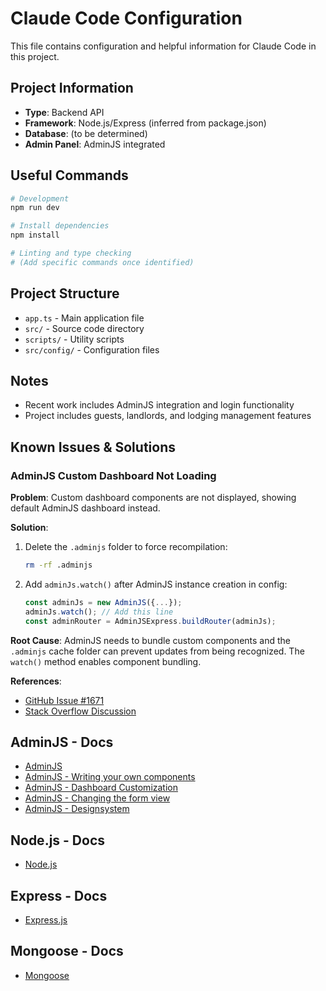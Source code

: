 # Claude Code Configuration

This file contains configuration and helpful information for Claude Code in this project.

## Project Information
- **Type**: Backend API
- **Framework**: Node.js/Express (inferred from package.json)
- **Database**: (to be determined)
- **Admin Panel**: AdminJS integrated

## Useful Commands
```bash
# Development
npm run dev

# Install dependencies
npm install

# Linting and type checking
# (Add specific commands once identified)
```

## Project Structure
- `app.ts` - Main application file
- `src/` - Source code directory
- `scripts/` - Utility scripts
- `src/config/` - Configuration files

## Notes
- Recent work includes AdminJS integration and login functionality
- Project includes guests, landlords, and lodging management features

## Known Issues & Solutions

### AdminJS Custom Dashboard Not Loading
**Problem**: Custom dashboard components are not displayed, showing default AdminJS dashboard instead.

**Solution**: 
1. Delete the `.adminjs` folder to force recompilation:
   ```bash
   rm -rf .adminjs
   ```
2. Add `adminJs.watch()` after AdminJS instance creation in config:
   ```typescript
   const adminJs = new AdminJS({...});
   adminJs.watch(); // Add this line
   const adminRouter = AdminJSExpress.buildRouter(adminJs);
   ```

**Root Cause**: AdminJS needs to bundle custom components and the `.adminjs` cache folder can prevent updates from being recognized. The `watch()` method enables component bundling.

**References**: 
- [GitHub Issue #1671](https://github.com/SoftwareBrothers/adminjs/issues/1671)
- [Stack Overflow Discussion](https://stackoverflow.com/questions/75290441/custom-dashboard-for-adminjs-not-working-in-production)

## AdminJS - Docs
- [AdminJS](https://adminjs.io/)
- [AdminJS - Writing your own components](https://docs.adminjs.co/ui-customization/writing-your-own-components)
- [AdminJS - Dashboard Customization](https://docs.adminjs.co/ui-customization/dashboard-customization)
- [AdminJS - Changing the form view](https://docs.adminjs.co/ui-customization/changing-the-form-view)
- [AdminJS - Designsystem](https://storybook.adminjs.co/?path=/docs/designsystem-atoms-avatar--docs)

## Node.js - Docs
- [Node.js](https://nodejs.org/en/)

## Express - Docs
- [Express.js](https://expressjs.com/)

## Mongoose - Docs
- [Mongoose](https://mongoosejs.com/docs/guide.html)
